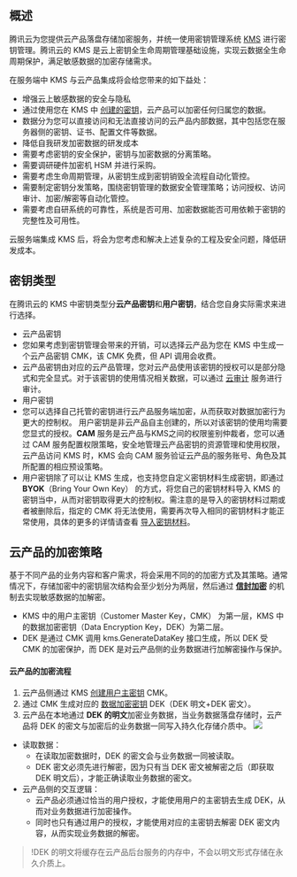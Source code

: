
## 概述
腾讯云为您提供云产品落盘存储加密服务，并统一使用密钥管理系统 [KMS](https://cloud.tencent.com/document/product/573) 进行密钥管理。腾讯云的 KMS 是云上密钥全生命周期管理基础设施，实现云数据全生命周期保护，满足敏感数据的加密存储需求。

在服务端中 KMS 与云产品集成将会给您带来的如下益处：
- 增强云上敏感数据的安全与隐私
 - 通过使用您在 KMS 中 [创建的密钥](https://cloud.tencent.com/document/product/573/8875)，云产品可以加密任何归属您的数据。
 - 数据分为您可以直接访问和无法直接访问的云产品内部数据，其中包括您在服务器侧的密钥、证书、配置文件等数据。
- 降低自我研发加密数据的研发成本
 - 需要考虑密钥的安全保护，密钥与加密数据的分离策略。
 - 需要调研硬件加密机 HSM 并进行采购。
 - 需要考虑生命周期管理，从密钥生成到密钥销毁全流程自动化管控。
 - 需要制定密钥分发策略，围绕密钥管理的数据安全管理策略；访问授权、访问审计、加密/解密等自动化管控。
 - 需要考虑自研系统的可靠性，系统是否可用、加密数据能否可用依赖于密钥的完整性及可用性。
    
云服务端集成 KMS 后，将会为您考虑和解决上述复杂的工程及安全问题，降低研发成本。

## 密钥类型

在腾讯云的 KMS 中密钥类型分**云产品密钥**和**用户密钥**，结合您自身实际需求来进行选择。
- 云产品密钥
 - 您如果考虑到密钥管理会带来的开销，可以选择云产品为您在 KMS 中生成一个云产品密钥 CMK，该 CMK 免费，但 API 调用会收费。
 - 云产品密钥由对应的云产品管理，您对云产品使用该密钥的授权可以是部分隐式和完全显式。对于该密钥的使用情况相关数据，可以通过 [云审计](https://cloud.tencent.com/document/product/629) 服务进行审计。
- 用户密钥
 - 您可以选择自己托管的密钥进行云产品服务端加密，从而获取对数据加密行为更大的控制权。
   用户密钥是非云产品自主创建的，所以对该密钥的使用均需要您显式的授权。**CAM** 服务是云产品与KMS之间的权限鉴别仲裁者，您可以通过 CAM 服务配置权限策略，安全地管理云产品密钥的资源管理和使用权限，云产品访问 KMS 时，KMS 会向 CAM 服务验证云产品的服务账号、角色及其所配置的相应预设策略。
  - 用户密钥除了可以让 KMS 生成，也支持您自定义密钥材料生成密钥，即通过 **BYOK**（Bring Your Own Key） 的方式，将您自己的密钥材料导入 KMS 的密钥当中，从而对密钥取得更大的控制权。需注意的是导入的密钥材料过期或者被删除后，指定的 CMK 将无法使用，需要再次导入相同的密钥材料才能正常使用，具体的更多的详情请查看 [导入密钥材料](https://cloud.tencent.com/document/product/573/38496)。



## 云产品的加密策略

基于不同产品的业务内容和客户需求，将会采用不同的的加密方式及其策略。通常情况下，存储加密中的密钥层次结构会至少划分为两层，然后通过 [**信封加密**](https://cloud.tencent.com/document/product/573/8791) 的机制去实现敏感数据的加解密。
- KMS 中的用户主密钥（Customer Master Key，CMK） 为第一层，KMS 中的数据加密密钥（Data Encryption Key，DEK）为第二层。
- DEK 是通过 CMK 调用 kms.GenerateDataKey 接口生成，所以 DEK 受 CMK 的加密保护，而 DEK 是对云产品侧的业务数据进行加解密操作与保护。

#### 云产品的加密流程

1. 云产品侧通过 KMS [创建用户主密钥](https://cloud.tencent.com/document/product/573/34430) CMK。
2. 通过 CMK 生成对应的 [数据加密密钥](https://cloud.tencent.com/document/product/573/34419) DEK（DEK 明文+DEK 密文）。
3. 云产品在本地通过 **DEK 的明文**加密业务数据，当业务数据落盘存储时，云产品将 DEK 的密文与加密后的业务数据一同写入持久化存储介质中。
![](https://main.qcloudimg.com/raw/737c9b145a944a00c51235fa869ce577.png)
 - 读取数据：
    - 在读取加密数据时，DEK 的密文会与业务数据一同被读取。
    - DEK 密文必须先进行解密，因为只有当 DEK 密文被解密之后（即获取 DEK 明文后），才能正确读取业务数据的密文。
 - 云产品侧的交互逻辑：
    - 云产品必须通过恰当的用户授权，才能使用用户的主密钥去生成 DEK，从而对业务数据进行加密操作。
    - 同时也只有通过用户的授权，才能使用对应的主密钥去解密 DEK 密文内容，从而实现业务数据的解密。
    
>!DEK 的明文将缓存在云产品后台服务的内存中，不会以明文形式存储在永久介质上。

